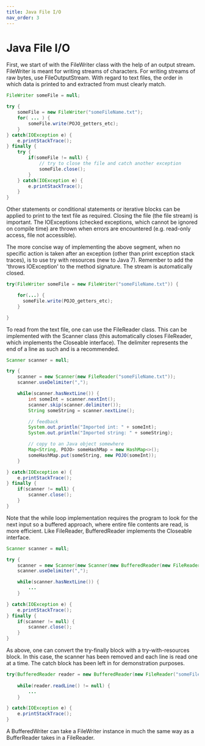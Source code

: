 ```yaml
---
title: Java File I/O
nav_order: 3
---
```


# Java File I/O

First, we start of with the FileWriter class with the help of an output stream. FileWriter is meant for writing streams of characters. For writing streams of raw bytes, use FileOutputStream. With regard to text files, the order in which data is printed to and extracted from must clearly match.

```java
FileWriter someFile = null;

try {
    someFile = new FileWriter("someFileName.txt");
    for( ... ) {
        someFile.write(POJO_getters_etc);
    }
} catch(IOException e) {
    e.printStackTrace();
} finally {
    try {
        if(someFile != null) {
            // try to close the file and catch another exception
            someFile.close();
        }
    } catch(IOException e) {
        e.printStackTrace();
    }
}
```

Other statements or conditional statements or iterative blocks can be applied to print to the text file as required. Closing the file (the file stream) is important. The IOExceptions (checked exceptions, which cannot be ignored on compile time) are thrown when errors are encountered (e.g. read-only access, file not accessible).

The more concise way of implementing the above segment, when no specific action is taken after an exception (other than print exception stack traces), is to use try with resources (new to Java 7). Remember to add the 'throws IOException' to the method signature. The stream is automatically closed.

```java
try(FileWriter someFile = new FileWriter("someFileName.txt")) {

    for(...) {
      someFile.write(POJO_getters_etc);
    }

}
```

To read from the text file, one can use the FileReader class. This can be implemented with the Scanner class (this automatically closes FileReader, which implements the Closeable interface). The delimiter represents the end of a line as such and is a recommended.

```java
Scanner scanner = null;

try {
    scanner = new Scanner(new FileReader("someFileName.txt"));
    scanner.useDelimiter(",");

    while(scanner.hasNextLine()) {
        int someInt = scanner.nextInt();
        scanner.skip(scanner.delimiter());
        String someString = scanner.nextLine();

        // feedback
        System.out.println("Imported int: " + someInt);
        System.out.println("Imported string: " + someString);

        // copy to an Java object somewhere
        Map<String, POJO> someHashMap = new HashMap<>();
        someHashMap.put(someString, new POJO(someInt));
    }

} catch(IOException e) {
    e.printStackTrace();
} finally {
    if(scanner != null) {
        scanner.close();
    }
}
```

Note that the while loop implementation requires the program to look for the next input so a buffered approach, where entire file contents are read, is more efficient. Like FileReader, BufferedReader implements the Closeable interface.

```java
Scanner scanner = null;

try {
    scanner = new Scanner(new Scanner(new BufferedReader(new FileReader("someFileName.txt")));
    scanner.useDelimiter(",");

    while(scanner.hasNextLine()) {
        ...
    }

} catch(IOException e) {
    e.printStackTrace();
} finally {
    if(scanner != null) {
        scanner.close();
    }
}
```

As above, one can convert the try-finally block with a try-with-resources block. In this case, the scanner has been removed and each line is read one at a time. The catch block has been left in for demonstration purposes.

```java
try(BufferedReader reader = new BufferedReader(new FileReader("someFileName.txt"))) { 
    
    while(reader.readLine() != null) {
        ...
    }

} catch(IOException e) {
    e.printStackTrace();
}
```

A BufferedWriter can take a FileWriter instance in much the same way as a BufferReader takes in a FileReader.
